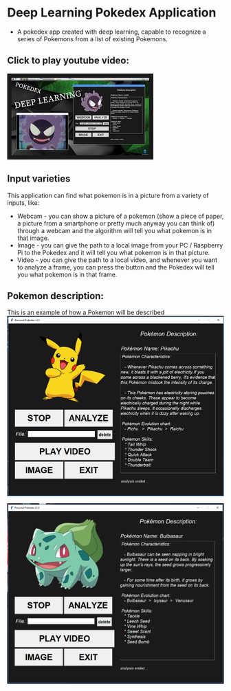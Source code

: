 # Deep Learning Pokedex Application

* A pokedex app created with deep learning, capable to recognize a series of Pokemons from a list of existing Pokemons.

## Click to play youtube video:

<a href="https://www.youtube.com/watch?v=yHoTwa6aW7I
" target="_blank"><img src="https://github.com/andrei-voia/deep_learning_pokedex/blob/master/thumbnail.jpg" 
alt="IMAGE ALT TEXT HERE" width="320" height="180" border="10" /></a>

## Input varieties

This application can find what pokemon is in a picture from a variety of inputs, like:

* Webcam - you can show a picture of a pokemon (show a piece of paper, a picture from a smartphone or pretty much anyway you can think of) through a webcam and the algorithm will tell you what pokemon is in that image.
* Image - you can give the path to a local image from your PC / Raspberry Pi to the Pokedex and it will tell you what pokemon is in that picture.
* Video - you can give the path to a local video, and whenever you want to analyze a frame, you can press the button and the Pokedex will tell you what pokemon is in that frame.

## Pokemon description:

This is an example of how a Pokemon will be described
![alt text](https://github.com/andrei-voia/deep_learning_pokedex/blob/master/screenshots/7.png "pokemon")

![alt text](https://github.com/andrei-voia/deep_learning_pokedex/blob/master/screenshots/1.png "pokemon")


